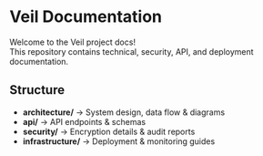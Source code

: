 # Veil Documentation

Welcome to the Veil project docs!  
This repository contains technical, security, API, and deployment documentation.

## Structure
- **architecture/** → System design, data flow & diagrams
- **api/** → API endpoints & schemas
- **security/** → Encryption details & audit reports
- **infrastructure/** → Deployment & monitoring guides
